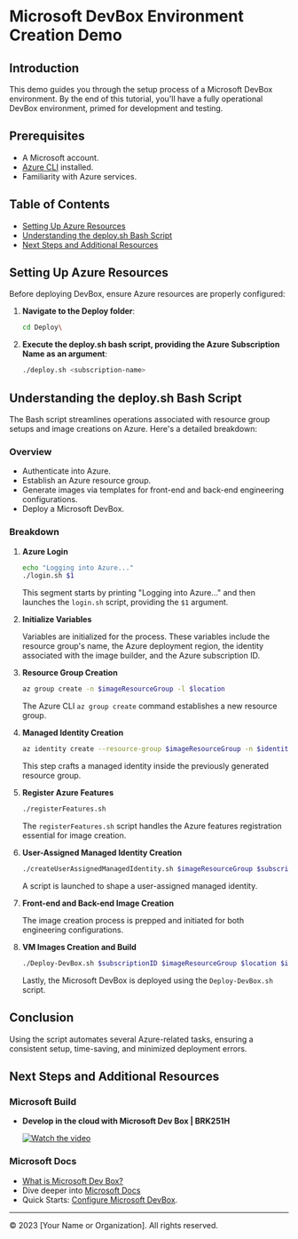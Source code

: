 # Microsoft DevBox Environment Creation Demo

## Introduction

This demo guides you through the setup process of a Microsoft DevBox environment. By the end of this tutorial, you'll have a fully operational DevBox environment, primed for development and testing.

## Prerequisites

- A Microsoft account.
- [Azure CLI](https://docs.microsoft.com/en-us/cli/azure/install-azure-cli) installed.
- Familiarity with Azure services.

## Table of Contents

- [Setting Up Azure Resources](#setting-up-azure-resources)
- [Understanding the deploy.sh Bash Script](#understanding-the-deploysh-bash-script)
- [Next Steps and Additional Resources](#next-steps-and-additional-resources)

## Setting Up Azure Resources

Before deploying DevBox, ensure Azure resources are properly configured:

1. **Navigate to the Deploy folder**:
    ```bash
    cd Deploy\
    ```

2. **Execute the deploy.sh bash script, providing the Azure Subscription Name as an argument**:
    ```bash
    ./deploy.sh <subscription-name>
    ```

## Understanding the deploy.sh Bash Script

The Bash script streamlines operations associated with resource group setups and image creations on Azure. Here's a detailed breakdown:

### Overview

- Authenticate into Azure.
- Establish an Azure resource group.
- Generate images via templates for front-end and back-end engineering configurations.
- Deploy a Microsoft DevBox.

### Breakdown

1. **Azure Login**

    ```bash
    echo "Logging into Azure..."
    ./login.sh $1
    ```

    This segment starts by printing "Logging into Azure..." and then launches the `login.sh` script, providing the `$1` argument.

2. **Initialize Variables**

    Variables are initialized for the process. These variables include the resource group's name, the Azure deployment region, the identity associated with the image builder, and the Azure subscription ID.

3. **Resource Group Creation**

    ```bash
    az group create -n $imageResourceGroup -l $location
    ```

    The Azure CLI `az group create` command establishes a new resource group.

4. **Managed Identity Creation**

    ```bash
    az identity create --resource-group $imageResourceGroup -n $identityName
    ```

    This step crafts a managed identity inside the previously generated resource group.

5. **Register Azure Features**

    ```bash
    ./registerFeatures.sh
    ```

    The `registerFeatures.sh` script handles the Azure features registration essential for image creation.

6. **User-Assigned Managed Identity Creation**

    ```bash
    ./createUserAssignedManagedIdentity.sh $imageResourceGroup $subscriptionID $identityId
    ```

    A script is launched to shape a user-assigned managed identity.

7. **Front-end and Back-end Image Creation**

    The image creation process is prepped and initiated for both engineering configurations.

8. **VM Images Creation and Build**

    ```bash
    ./Deploy-DevBox.sh $subscriptionID $imageResourceGroup $location $imageName $identityName
    ```

    Lastly, the Microsoft DevBox is deployed using the `Deploy-DevBox.sh` script.

## Conclusion

Using the script automates several Azure-related tasks, ensuring a consistent setup, time-saving, and minimized deployment errors.

## Next Steps and Additional Resources

### Microsoft Build

- **Develop in the cloud with Microsoft Dev Box | BRK251H**

    [![Watch the video](https://img.youtube.com/vi/mD225hXs63s/maxresdefault.jpg)](https://youtu.be/mD225hXs63s)

### Microsoft Docs

- [What is Microsoft Dev Box?](https://learn.microsoft.com/en-us/azure/dev-box/overview-what-is-microsoft-dev-box)
- Dive deeper into [Microsoft Docs](https://learn.microsoft.com/en-us/azure/dev-box/)
- Quick Starts: [Configure Microsoft DevBox](https://learn.microsoft.com/en-us/azure/dev-box/quickstart-configure-dev-box-service?tabs=AzureADJoin).

---

© 2023 [Your Name or Organization]. All rights reserved.
